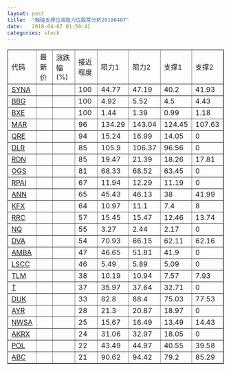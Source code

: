 ```yaml
---
layout: post
title:  "触碰支撑位或阻力位股票分析20180407"
date:   2018-04-07 01:59:41
categories: stock
---
```

<script type="text/javascript">
var stockList = []
stockList.push('gb_syna');
stockList.push('gb_bbg');
stockList.push('gb_bxe');
stockList.push('gb_mar');
stockList.push('gb_qre');
stockList.push('gb_dlr');
stockList.push('gb_rdn');
stockList.push('gb_ogs');
stockList.push('gb_rpai');
stockList.push('gb_ann');
stockList.push('gb_kfx');
stockList.push('gb_rrc');
stockList.push('gb_nq');
stockList.push('gb_dva');
stockList.push('gb_amba');
stockList.push('gb_lscc');
stockList.push('gb_tlm');
stockList.push('gb_t');
stockList.push('gb_duk');
stockList.push('gb_ayr');
stockList.push('gb_nwsa');
stockList.push('gb_akrx');
stockList.push('gb_pol');
stockList.push('gb_abc');
</script>
<table border="1">
 <tr>
 <td>代码</td>
 <td>最新价</td>
 <td>涨跌幅(%)</td>
 <td>接近程度</td>
 <td>阻力1</td>
 <td>阻力2</td>
 <td>支撑1</td>
 <td>支撑2</td>
</tr>
  <tr id="syna" class="red">
  <td><a href="http://stock.finance.sina.com.cn/usstock/quotes/SYNA.html" target="_blank">SYNA</a></td><td></td><td></td><td>100</td><td>44.77</td><td>47.19</td><td>40.2</td><td>41.93</td></tr>
  <tr id="bbg" class="red">
  <td><a href="http://stock.finance.sina.com.cn/usstock/quotes/BBG.html" target="_blank">BBG</a></td><td></td><td></td><td>100</td><td>4.92</td><td>5.52</td><td>4.5</td><td>4.43</td></tr>
  <tr id="bxe" class="red">
  <td><a href="http://stock.finance.sina.com.cn/usstock/quotes/BXE.html" target="_blank">BXE</a></td><td></td><td></td><td>100</td><td>1.44</td><td>1.39</td><td>0.99</td><td>1.18</td></tr>
  <tr id="mar" class="red">
  <td><a href="http://stock.finance.sina.com.cn/usstock/quotes/MAR.html" target="_blank">MAR</a></td><td></td><td></td><td>96</td><td>134.29</td><td>143.04</td><td>124.45</td><td>107.63</td></tr>
  <tr id="qre" class="red">
  <td><a href="http://stock.finance.sina.com.cn/usstock/quotes/QRE.html" target="_blank">QRE</a></td><td></td><td></td><td>94</td><td>15.24</td><td>16.99</td><td>14.05</td><td>0</td></tr>
  <tr id="dlr" class="red">
  <td><a href="http://stock.finance.sina.com.cn/usstock/quotes/DLR.html" target="_blank">DLR</a></td><td></td><td></td><td>85</td><td>105.9</td><td>106.37</td><td>96.56</td><td>0</td></tr>
  <tr id="rdn" class="red">
  <td><a href="http://stock.finance.sina.com.cn/usstock/quotes/RDN.html" target="_blank">RDN</a></td><td></td><td></td><td>85</td><td>19.47</td><td>21.39</td><td>18.26</td><td>17.81</td></tr>
  <tr id="ogs" class="red">
  <td><a href="http://stock.finance.sina.com.cn/usstock/quotes/OGS.html" target="_blank">OGS</a></td><td></td><td></td><td>81</td><td>68.33</td><td>68.52</td><td>63.45</td><td>0</td></tr>
  <tr id="rpai" class="red">
  <td><a href="http://stock.finance.sina.com.cn/usstock/quotes/RPAI.html" target="_blank">RPAI</a></td><td></td><td></td><td>67</td><td>11.94</td><td>12.29</td><td>11.19</td><td>0</td></tr>
  <tr id="ann" class="red">
  <td><a href="http://stock.finance.sina.com.cn/usstock/quotes/ANN.html" target="_blank">ANN</a></td><td></td><td></td><td>65</td><td>45.43</td><td>46.13</td><td>38</td><td>41.99</td></tr>
  <tr id="kfx" class="green">
  <td><a href="http://stock.finance.sina.com.cn/usstock/quotes/KFX.html" target="_blank">KFX</a></td><td></td><td></td><td>64</td><td>10.97</td><td>11.1</td><td>7.4</td><td>8</td></tr>
  <tr id="rrc" class="green">
  <td><a href="http://stock.finance.sina.com.cn/usstock/quotes/RRC.html" target="_blank">RRC</a></td><td></td><td></td><td>57</td><td>15.45</td><td>15.47</td><td>12.46</td><td>13.74</td></tr>
  <tr id="nq" class="green">
  <td><a href="http://stock.finance.sina.com.cn/usstock/quotes/NQ.html" target="_blank">NQ</a></td><td></td><td></td><td>55</td><td>3.27</td><td>2.44</td><td>2.17</td><td>0</td></tr>
  <tr id="dva" class="green">
  <td><a href="http://stock.finance.sina.com.cn/usstock/quotes/DVA.html" target="_blank">DVA</a></td><td></td><td></td><td>54</td><td>70.93</td><td>66.15</td><td>62.11</td><td>62.16</td></tr>
  <tr id="amba" class="red">
  <td><a href="http://stock.finance.sina.com.cn/usstock/quotes/AMBA.html" target="_blank">AMBA</a></td><td></td><td></td><td>47</td><td>46.65</td><td>51.81</td><td>41.9</td><td>0</td></tr>
  <tr id="lscc" class="red">
  <td><a href="http://stock.finance.sina.com.cn/usstock/quotes/LSCC.html" target="_blank">LSCC</a></td><td></td><td></td><td>46</td><td>5.49</td><td>5.89</td><td>5.09</td><td>0</td></tr>
  <tr id="tlm" class="green">
  <td><a href="http://stock.finance.sina.com.cn/usstock/quotes/TLM.html" target="_blank">TLM</a></td><td></td><td></td><td>38</td><td>10.19</td><td>10.94</td><td>7.57</td><td>7.93</td></tr>
  <tr id="t" class="red">
  <td><a href="http://stock.finance.sina.com.cn/usstock/quotes/T.html" target="_blank">T</a></td><td></td><td></td><td>37</td><td>35.97</td><td>37.64</td><td>32.71</td><td>0</td></tr>
  <tr id="duk" class="green">
  <td><a href="http://stock.finance.sina.com.cn/usstock/quotes/DUK.html" target="_blank">DUK</a></td><td></td><td></td><td>33</td><td>82.8</td><td>88.4</td><td>75.03</td><td>77.53</td></tr>
  <tr id="ayr" class="red">
  <td><a href="http://stock.finance.sina.com.cn/usstock/quotes/AYR.html" target="_blank">AYR</a></td><td></td><td></td><td>28</td><td>21.3</td><td>20.87</td><td>18.97</td><td>0</td></tr>
  <tr id="nwsa" class="red">
  <td><a href="http://stock.finance.sina.com.cn/usstock/quotes/NWSA.html" target="_blank">NWSA</a></td><td></td><td></td><td>25</td><td>15.67</td><td>16.49</td><td>13.49</td><td>14.43</td></tr>
  <tr id="akrx" class="green">
  <td><a href="http://stock.finance.sina.com.cn/usstock/quotes/AKRX.html" target="_blank">AKRX</a></td><td></td><td></td><td>24</td><td>31.06</td><td>32.97</td><td>18.05</td><td>0</td></tr>
  <tr id="pol" class="red">
  <td><a href="http://stock.finance.sina.com.cn/usstock/quotes/POL.html" target="_blank">POL</a></td><td></td><td></td><td>22</td><td>43.49</td><td>44.97</td><td>40.55</td><td>39.58</td></tr>
  <tr id="abc" class="green">
  <td><a href="http://stock.finance.sina.com.cn/usstock/quotes/ABC.html" target="_blank">ABC</a></td><td></td><td></td><td>21</td><td>90.62</td><td>94.42</td><td>79.2</td><td>85.29</td></tr>
</table>
